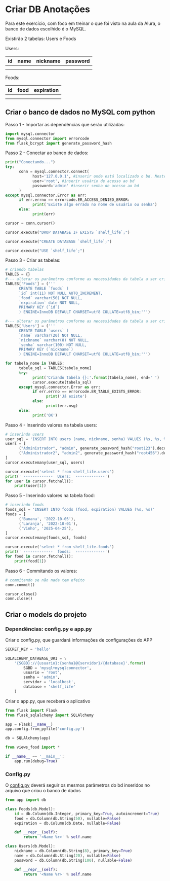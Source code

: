 # Criar DB Anotações

Para este exercício, com foco em treinar o que foi visto na aula da Alura, o banco de dados escolhido é o MySQL. 

Existirão 2 tabelas: Users e Foods

Users:

| id | name | nickname | password |
| --- | --- | --- | --- |
|  |  |  |  |
|  |  |  |  |

Foods:

| id | food | expiration |
| --- | --- | --- |
|  |  |  |
|  |  |  |

## Criar o banco de dados no MySQL com python

Passo 1 - Importar as dependências que serão utilizadas:

```python
import mysql.connector
from mysql.connector import errorcode
from flask_bcrypt import generate_password_hash
```

Passo 2 - Conectar ao banco de dados:

```python
print("Conectando...")
try:
      conn = mysql.connector.connect(
            host='127.0.0.1', #inserir onde está localizado o bd. Neste caso, na rede local
            user='root', #inserir usuário de acesso ao bd
            password='admin' #inserir senha de acesso ao bd
      )
except mysql.connector.Error as err:
      if err.errno == errorcode.ER_ACCESS_DENIED_ERROR:
            print('Existe algo errado no nome de usuário ou senha')
      else:
            print(err)

cursor = conn.cursor()

cursor.execute("DROP DATABASE IF EXISTS `shelf_life`;")

cursor.execute("CREATE DATABASE `shelf_life`;")

cursor.execute("USE `shelf_life`;")
```

Passo 3 - Criar as tabelas:

```python
# criando tabelas
TABLES = {}
#--- alterar os parâmetros conforme as necessidades da tabela a ser criada
TABLES['Foods'] = ('''
      CREATE TABLE `foods` (
      `id` int(11) NOT NULL AUTO_INCREMENT,
      `food` varchar(50) NOT NULL,
      `expiration` date NOT NULL,
      PRIMARY KEY (`id`)
      ) ENGINE=InnoDB DEFAULT CHARSET=utf8 COLLATE=utf8_bin;''')

#--- alterar os parâmetros conforme as necessidades da tabela a ser criada
TABLES['Users'] = ('''
      CREATE TABLE `users` (
      `name` varchar(20) NOT NULL,
      `nickname` varchar(8) NOT NULL,
      `senha` varchar(100) NOT NULL,
      PRIMARY KEY (`nickname`)
      ) ENGINE=InnoDB DEFAULT CHARSET=utf8 COLLATE=utf8_bin;''')

for tabela_nome in TABLES:
      tabela_sql = TABLES[tabela_nome]
      try:
            print('Criando tabela {}:'.format(tabela_nome), end=' ')
            cursor.execute(tabela_sql)
      except mysql.connector.Error as err:
            if err.errno == errorcode.ER_TABLE_EXISTS_ERROR:
                  print('Já existe')
            else:
                  print(err.msg)
      else:
            print('OK')
```

Passo 4 - Inserindo valores na tabela users:

```python
# inserindo users
user_sql = 'INSERT INTO users (name, nickname, senha) VALUES (%s, %s, %s)'
users = [
      ("Administrador", "admin", generate_password_hash("root123").decode('utf-8')),
      ("Administrador2", "admin2", generate_password_hash("root456").decode('utf-8'))
]
cursor.executemany(user_sql, users)

cursor.execute('select * from shelf_life.users')
print(' -------------  Users:  -------------')
for user in cursor.fetchall():
    print(user[1])
```

Passo 5 - Inserindo valores na tabela food:

```python
# inserindo foods
foods_sql = 'INSERT INTO foods (food, expiration) VALUES (%s, %s)'
foods = [
      ('Banana', '2022-10-05'),
      ('Laranja', '2022-10-01'),
      ('Vinho', '2025-04-25'),
]
cursor.executemany(foods_sql, foods)

cursor.execute('select * from shelf_life.foods')
print(' -------------  foods:  -------------')
for food in cursor.fetchall():
    print(food[1])
```

Passo 6 - Commitando os valores:

```python
# commitando se não nada tem efeito
conn.commit()

cursor.close()
conn.close()
```

## Criar o models do projeto

### Dependências: config.py e app.py

Criar o config.py, que guardará informações de configurações do APP

```python
SECRET_KEY = 'hello'

SQLALCHEMY_DATABASE_URI = \
    '{SGBD}://{usuario}:{senha}@{servidor}/{database}'.format(
        SGBD = 'mysql+mysqlconnector',
        usuario = 'root',
        senha = 'admin',
        servidor = 'localhost',
        database = 'shelf_life'
    )
```

Criar o app.py, que receberá o aplicativo

```python
from flask import Flask
from flask_sqlalchemy import SQLAlchemy

app = Flask(__name__)
app.config.from_pyfile('config.py')

db = SQLAlchemy(app)

from views_food import *

if __name__ == '__main__':
    app.run(debug=True)
```

### Config.py

O [config.py](http://config.py) deverá seguir os mesmos parâmetros do bd inseridos no arquivo que criou o banco de dados

```python
from app import db

class Foods(db.Model):
    id = db.Column(db.Integer, primary_key=True, autoincrement=True)
    food = db.Column(db.String(50), nullable=False)
    expiration = db.Column(db.Date, nullable=False)

    def __repr__(self):
        return '<Name %r>' % self.name

class Users(db.Model):
    nickname = db.Column(db.String(8), primary_key=True)
    name = db.Column(db.String(20), nullable=False)
    password = db.Column(db.String(100), nullable=False)

    def __repr__(self):
        return '<Name %r>' % self.name
```